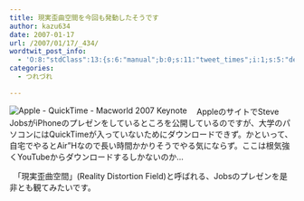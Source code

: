 ```yaml
---
title: 現実歪曲空間を今回も発動したそうです
author: kazu634
date: 2007-01-17
url: /2007/01/17/_434/
wordtwit_post_info:
  - 'O:8:"stdClass":13:{s:6:"manual";b:0;s:11:"tweet_times";i:1;s:5:"delay";i:0;s:7:"enabled";i:1;s:10:"separation";s:2:"60";s:7:"version";s:3:"3.7";s:14:"tweet_template";b:0;s:6:"status";i:2;s:6:"result";a:0:{}s:13:"tweet_counter";i:2;s:13:"tweet_log_ids";a:1:{i:0;i:2735;}s:9:"hash_tags";a:0:{}s:8:"accounts";a:1:{i:0;s:7:"kazu634";}}'
categories:
  - つれづれ

---
```

<div class="section">
<p>
<a href="http://events.apple.com.edgesuite.net/j47d52oo/event/" onclick="__gaTracker('send', 'event', 'outbound-article', 'http://events.apple.com.edgesuite.net/j47d52oo/event/', '');" target="_blank"><img align="left" alt="Apple - QuickTime - Macworld 2007 Keynote" src="http://img.simpleapi.net/small/http://events.apple.com.edgesuite.net/j47d52oo/event/" border="0" /></a>
</p>
  
<p>
    　AppleのサイトでSteve JobsがiPhoneのプレゼンをしているところを公開しているのですが、大学のパソコンにはQuickTimeが入っていないためにダウンロードできず。かといって、自宅でやるとAir&#8221;Hなので長い時間かかりそうでやる気にならず。ここは根気強くYouTubeからダウンロードするしかないのか…
</p>
  
<p>
    　「現実歪曲空間」(Reality Distortion Field)と呼ばれる、Jobsのプレゼンを是非とも観てみたいです。
</p>
</div>